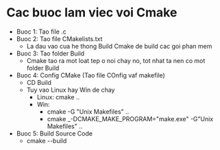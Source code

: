 # Cac buoc lam viec voi Cmake
- Buoc 1: Tao file .c
- Buoc 2: Tao file CMakelists.txt
    + La dau vao cua he thong Build Cmake de build cac goi phan mem
- Buoc 3: Tao folder Build
    + Cmake tao ra mot loat tep o noi chay no, tot nhat ta nen co mot folder Build
- Buoc 4: Config CMake (Tao file COnfig vaf makefile)
    + CD Build
    + Tuy vao Linux hay Win de chay
      + Linux: cmake ..
      + Win:
        + cmake -G "Unix Makefiles" ..
        + cmake _-DCMAKE_MAKE_PROGRAM="make.exe" -G"Unix Makefiles" ..
- Buoc 5: Build Source Code
    + cmake --build